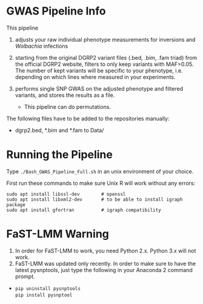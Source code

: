 # GWAS Pipeline Info

This pipeline

1. adjusts your raw individual phenotype measurements for inversions and *Wolbachia* infections
2. starting from the original DGRP2 variant files (.bed, .bim, .fam triad) from the official DGRP2 website, filters to only keep variants with MAF>0.05. The number of kept variants will be specific to your phenotype, i.e. depending on which lines where measured in your experiments.
3. performs single SNP GWAS on the adjusted phenotype and filtered variants, and stores the results as a file.

   * This pipeline can do permutations.

The following files have to be added to the repositories manually:

* dgrp2.bed, \*.bim and \*.fam to Data/

# Running the Pipeline

Type `./Bash_GWAS_Pipeline_Full.sh` in an unix environment of your choice.

First run these commands to make sure Unix R will work without any errors:
```
sudo apt install libssl-dev        # openssl  
sudo apt install libxml2-dev       # to be able to install igraph package  
sudo apt install gfortran          # igraph compatibility  
```

# FaST-LMM Warning

1. In order for FaST-LMM to work, you need Python 2.x. Python 3.x will not work.
2. FaST-LMM was updated only recently. In order to make sure to have the latest pysnptools, just type the following in your Anaconda 2 command prompt.
* `pip uninstall pysnptools`  
  `pip install pysnptool`